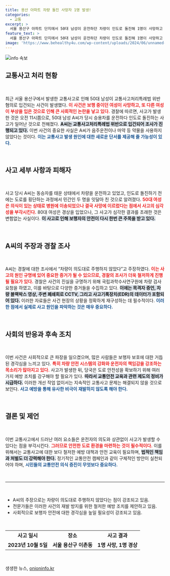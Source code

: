 ```yaml
---
title: 용산 아파트 차량 돌진 사망자 1명 발생!
categories:
  - 교통
excerpt: >
  서울 용산구 아파트 단지에서 50대 남성이 운전하던 차량이 인도로 돌진해 1명이 사망하고 1명이 부상당했습니다. 운전자는 차량이 의도대로 주행하지 않았다고 주장하며 경찰 조사를 받고 있습니다. 사고의 진실은 과연 무엇일까?
feature_text: >
  서울 용산구 아파트 단지에서 50대 남성이 운전하던 차량이 인도로 돌진해 1명이 사망하고 1명이 부상당했습니다. 운전자는 차량이 의도대로 주행하지 않았다고 주장하며 경찰 조사를 받고 있습니다. 사고의 진실은 과연 무엇일까?
image: 'https://www.behealthy4u.com/wp-content/uploads/2024/06/unnamed-file.png'
---
```


<p><img src="https://www.behealthy4u.com/wp-content/uploads/2024/06/unnamed-file.png" alt="info 속보" /></p>

<h2 data-ke-size="size26">교통사고 처리 현황</h2>

<p data-ke-size="size16">&nbsp;</p>

<p>최근 서울 용산구에서 발생한 교통사고로 인해 50대 남성이 교통사고처리특례법 위반 혐의로 입건되는 사건이 발생했다. <b><span style="color: #ee2323;">이 사건은 보행 중이던 여성이 사망하고, 또 다른 여성이 부상을 입은 것으로 인해 큰 사회적인 논란을 낳고 있다.</span></b> 경찰에 따르면, 사고가 발생한 것은 오전 11시쯤으로, 50대 남성 A씨가 당시 승용차를 운전하다 인도로 돌진하는 사고가 일어난 것으로 전해졌다. <b><span style="background-color: #21538527;">A씨는 교통사고처리특례법 위반으로 입건되어 조사가 진행되고 있다.</span></b> 이번 사건의 중요한 사실은 A씨가 음주운전이나 마약 등 약물을 사용하지 않았다는 것이다. <b><span style="color: #1a5490;">이는 교통사고 발생 원인에 대한 새로운 단서를 제공해 줄 가능성이 있다.</span></b>  </p>

<p data-ke-size="size16">&nbsp;</p>

<h2 data-ke-size="size26">사고 세부 사항과 피해자</h2>

<p data-ke-size="size16">&nbsp;</p>

<p>사고 당시 A씨는 동승자를 태운 상태에서 차량을 운전하고 있었고, 인도로 돌진하기 전에는 도로를 횡단하는 과정에서 민간인 두 명을 잇달아 친 것으로 알려졌다. <b><span style="color: #ee2323;">50대 여성은 의식이 있는 상태로 병원에 이송되었으나 결국 사망에 이르렀다는 점에서 사고의 심각성을 부각시킨다.</span></b> 80대 여성은 경상을 입었으나, 그 사고가 심각한 결과를 초래한 것은 변함없는 사실이다. <b><span style="background-color: #21538527;">이 사고로 인해 보행자의 안전이 다시 한번 큰 주목을 받고 있다.</span></b>  </p>

<p data-ke-size="size16">&nbsp;</p>

<h2 data-ke-size="size26">A씨의 주장과 경찰 조사</h2>

<p data-ke-size="size16">&nbsp;</p>

<p>A씨는 경찰에 대한 조사에서 “차량이 의도대로 주행하지 않았다”고 주장하였다. <b><span style="color: #ee2323;">이는 사고의 원인 규명에 있어 중요한 증거가 될 수 있으므로, 경찰의 조사가 더욱 철저하게 진행될 필요가 있다.</span></b> 경찰은 사건의 진실을 규명하기 위해 국립과학수사연구원에 차량 검사 요청을 하였고, 이를 바탕으로 다양한 증거들을 수집하고 있다. <b><span style="background-color: #21538527;">이에는 목격자 증언, 차량 블랙박스 영상, 주변 폐쇄회로 CCTV, 그리고 사고기록장치(EDR)의 데이터가 포함되어 있다.</span></b> 이러한 자료들은 사건 현장의 상황을 정확하게 재구성하는 데 필수적이다. <b><span style="color: #1a5490;">이러한 점에서 실제로 사고 원인을 파악하는 것은 매우 중요하다.</span></b>  </p>

<p data-ke-size="size16">&nbsp;</p>

<h2 data-ke-size="size26">사회의 반응과 후속 조치</h2>

<p data-ke-size="size16">&nbsp;</p>

<p>이번 사건은 사회적으로 큰 파장을 일으켰으며, 많은 사람들은 보행자 보호에 대한 거듭된 경각심을 느끼고 있다. <b><span style="color: #ee2323;">특히 차량 안전 시스템의 강화와 운전자의 책임감을 강조하는 목소리가 많아지고 있다.</span></b> 사고가 발생한 뒤, 당국은 도로 안전성을 확보하기 위해 여러 가지 예방 조치를 강구해야 할 필요가 있다. <b><span style="background-color: #21538527;">따라서 교통안전 교육과 관련 제도의 정비가 시급하다.</span></b> 이러한 개선 작업 없이서는 지속적인 교통사고 문제는 해결되지 않을 것으로 보인다. <b><span style="color: #1a5490;">사고 예방을 통해 유사한 비극이 재발하지 않도록 해야 한다.</span></b></p>

<p data-ke-size="size16">&nbsp;</p>

<h2 data-ke-size="size26">결론 및 제언</h2>

<p data-ke-size="size16">&nbsp;</p>

<p>이번 교통사고에서 드러난 여러 요소들은 운전자의 의도와 상관없이 사고가 발생할 수 있다는 점을 부각시킨다. <b><span style="color: #ee2323;">그러므로 안전한 도로 환경을 마련하는 것이 필수적이다.</span></b> 이를 위해서는 교통사고에 대한 보다 철저한 예방 대책과 안전 교육이 필요하며, <b><span style="background-color: #21538527;">법적인 책임과 처벌도 더 강력해야 한다.</span></b> 정기적인 교통안전 캠페인과 같이 구체적인 방안이 실천되어야 하며, <b><span style="color: #1a5490;">시민들의 교통안전 의식 증진이 무엇보다 중요하다.</span></b>  </p>

<p data-ke-size="size16">&nbsp;</p>

<hr>

<p data-ke-size="size16">&nbsp;</p>

<ul>
    <li>A씨의 주장으로는 차량이 의도대로 주행하지 않았다는 점이 강조되고 있음.</li>
    <li>전문가들은 이러한 사건의 재발 방지를 위한 철저한 예방 조치를 제안하고 있음.</li>
    <li>사회적으로 보행자 안전에 대한 경각심을 높일 필요성이 강조되고 있음.</li>
</ul>

<p data-ke-size="size16">&nbsp;</p>

<table>
    <tr>
        <td style="text-align: center; height: 17px;"><b>사고 일시</b></td>
        <td style="text-align: center; height: 17px;"><b>장소</b></td>
        <td style="text-align: center; height: 17px;"><b>사고 결과</b></td>
    </tr>
    <tr>
        <td style="text-align: center; height: 17px;"><b>2023년 10월 5일</b></td>
        <td style="text-align: center; height: 17px;"><b>서울 용산구 이촌동</b></td>
        <td style="text-align: center; height: 17px;"><b>1명 사망, 1명 경상</b></td>
    </tr>
</table>

<p data-ke-size="size16">&nbsp;</p>
생생한 뉴스, <a href="https://onioninfo.kr" rel="dofollow">onioninfo.kr</a>



